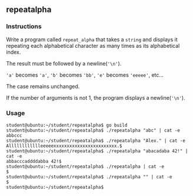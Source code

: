 ## repeatalpha

### Instructions

Write a program called `repeat_alpha` that takes a `string` and displays it
repeating each alphabetical character as many times as its alphabetical index.

The result must be followed by a newline(`'\n'`).

`'a'` becomes `'a'`, `'b'` becomes `'bb'`, `'e'` becomes `'eeeee'`, etc...

The case remains unchanged.

If the number of arguments is not 1, the program displays a newline(`'\n'`).

### Usage

```console
student@ubuntu:~/student/repeatalpha$ go build
student@ubuntu:~/student/repeatalpha$ ./repeatalpha "abc" | cat -e
abbccc
student@ubuntu:~/student/repeatalpha$ ./repeatalpha "Alex." | cat -e
Alllllllllllleeeeexxxxxxxxxxxxxxxxxxxxxxxx.$
student@ubuntu:~/student/repeatalpha$ ./repeatalpha "abacadaba 42!" | cat -e
abbacccaddddabba 42!$
student@ubuntu:~/student/repeatalpha$ ./repeatalpha | cat -e
$
student@ubuntu:~/student/repeatalpha$ ./repeatalpha "" | cat -e
$
student@ubuntu:~/student/repeatalpha$
```
